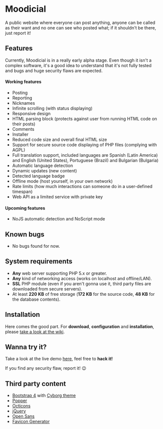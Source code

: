 # Moodicial

A public website where everyone can post anything, anyone can be called as their want and no one can see who posted what; if it shouldn't be there, just report it!

## Features

Currently, Moodicial is in a really early alpha stage. Even though it isn't a complex software, it's a good idea to understand that it's not fully tested and bugs and huge security flaws are expected.

#### Working features

- Posting
- Reporting
- Nicknames
- Infinite scrolling (with status displaying)
- Responsive design
- HTML parsing block (protects against user from running HTML code on their posts)
- Comments
- Installer
- Reduced code size and overall final HTML size
- Support for secure source code displaying of PHP files (complying with AGPL)
- Full translation support, included languages are Spanish (Latin America) and English (United States), Portuguese (Brazil) and Bulgarian (Bulgaria)
- Automatic language detection
- Dynamic updates (new content)
- Detected language badge
- Offline mode (host yourself, in your own network)
- Rate limits (how much interactions can someone do in a user-defined timespan)
- Web API as a limited service with private key

#### Upcoming features

- NoJS automatic detection and NoScript mode

## Known bugs

- No bugs found for now.

## System requirements

- **Any** web server supporting PHP 5.x or greater.
- **Any** kind of networking access (works on localhost and offline/LAN).
- **SSL** PHP module (even if you aren't gonna use it, third party files are downloaded from secure servers).
- At least **220 KB** of free storage (**172 KB** for the source code, **48 KB** for the database contents).

## Installation

Here comes the good part. For **download**, **configuration** and **installation**, please [take a look at the wiki](https://github.com/FacuM/moodicial/wiki).

## Wanna try it?

Take a look at the live demo [here]( http://moodicial.ezyro.com/), feel free to **hack it!**

If you find any security flaw, report it! :wink:

## Third party content

- [Bootstrap 4](https://github.com/twbs/bootstrap) with [Cyborg theme](https://bootswatch.com/cyborg/)
- [Popper](https://github.com/FezVrasta/popper.js)
- [Octicons](https://octicons.github.com/)
- [jQuery](https://github.com/jquery/jquery)
- [Open Sans](https://fonts.google.com/specimen/Open+Sans)
- [Favicon Generator](https://realfavicongenerator.net/)
